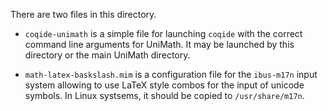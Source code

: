 There are two files in this directory.

* `coqide-unimath` is a simple file for launching `coqide` with the correct command line
arguments for UniMath. It may be launched by this directory or the main UniMath directory.

* `math-latex-baskslash.mim` is a configuration file for the `ibus-m17n` input system allowing
to use LaTeX style combos for the input of unicode symbols. In Linux systsems, it should be
copied to `/usr/share/m17n`.

